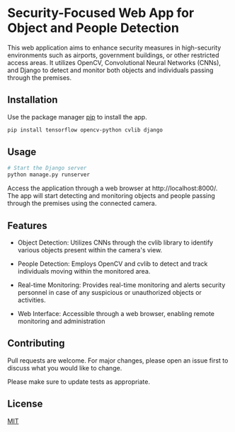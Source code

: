 # Security-Focused Web App for Object and People Detection


This web application aims to enhance security measures in high-security environments such as airports, government buildings, or other restricted access areas. It utilizes OpenCV, Convolutional Neural Networks (CNNs), and Django to detect and monitor both objects and individuals passing through the premises.

## Installation

Use the package manager [pip](https://pip.pypa.io/en/stable/) to install the app.

```bash
pip install tensorflow opencv-python cvlib django
```

## Usage

```bash
# Start the Django server
python manage.py runserver

```
Access the application through a web browser at http://localhost:8000/. The app will start detecting and monitoring objects and people passing through the premises using the connected camera.

## Features
* Object Detection: Utilizes CNNs through the cvlib library to identify various objects present within the camera's view.

* People Detection: Employs OpenCV and cvlib to detect and track individuals moving within the monitored area.

* Real-time Monitoring: Provides real-time monitoring and alerts security personnel in case of any suspicious or unauthorized objects or activities.

* Web Interface: Accessible through a web browser, enabling remote monitoring and administration
## Contributing

Pull requests are welcome. For major changes, please open an issue first
to discuss what you would like to change.

Please make sure to update tests as appropriate.

## License

[MIT](https://choosealicense.com/licenses/mit/)
